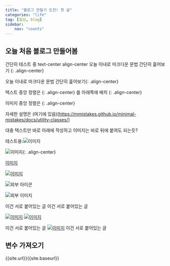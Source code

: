 ```yaml
---
title: "블로그 만들기 도전! 첫 글"
categories: "life"
tag: [일상, blog]
sidebar:
    nav: "counts"
---
```


<!-- # h1 post -->
## 오늘 처음 블로그 만들어봄

간단히 테스트 중
text-center
align-center
오늘 이내로 마크다운 문법 간단히 흝어보기 {: .align-center}

오늘 이내로 마크다운 문법 간단히 흝어보기{: .align-center}

텍스트 중앙 정렬은 {: .align-center} 를 아래쪽에 배치
{: .align-center}

이미지 중앙 정렬은 {: .align-center}

자세한 설명은
(여기에 있음)[https://mmistakes.github.io/minimal-mistakes/docs/utility-classes/]

대충 텍스트만 바로 아래에 작성하고 이미지는 바로 뒤에 붙여도 되는듯?

테스트용:![이미지]({{site.url}}{{site.baseurl}}/resource/ee.jpg)

![이미지]({{site.url}}{{site.baseurl}}/resource/ee.jpg){: .align-center}

[이미지]({{site.url}}{{site.baseurl}}/resource/ee.jpg)

[![이미지]({{site.url}}{{site.baseurl}}/resource/ee.jpg)]({{site.url}}{{site.baseurl}}/resource/ee.jpg)


![외부 아이콘](https://mp3cut.net/static/i/v3/favicon.svg)

![외부 이미지](https://mp3cut.net/static/i/v3/apple-touch-icon.png)

이건 서로 붙어있는 글
이건 서로 붙어있는 글

[![이미지]({{site.url}}{{site.baseurl}}/resource/ee.jpg)]({{site.url}}{{site.baseurl}}/resource/ee.jpg)
[![이미지]({{site.url}}{{site.baseurl}}/resource/ee.jpg)]({{site.url}}{{site.baseurl}}/resource/ee.jpg)

이건 서로 붙어있는 글
[![이미지]({{site.url}}{{site.baseurl}}/resource/ee.jpg)]({{site.url}}{{site.baseurl}}/resource/ee.jpg)
이건 서로 붙어있는 글

## 변수 가져오기

{{site.url}}{{site.baseurl}}